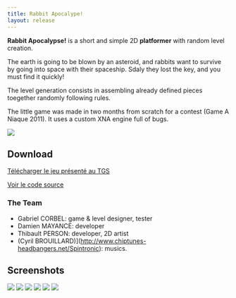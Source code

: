 ```yaml
---
title: Rabbit Apocalype!
layout: release
---
```


**Rabbit Apocalypse!** is a short and simple 2D **platformer** with random level creation.

The earth is going to be blown by an asteroid, and rabbits want to survive by going into space with their spaceship.
Sdaly they lost the key, and you must find it quickly!

The level generation consists in assembling already defined pieces toegether randomly following rules.

The little game was made in two months from scratch for a contest (Game A Niaque 2011). It uses a custom XNA engine full of bugs.

<img src="http://uppix.net/1/b/2/4fe9ce13449d9209bb105fc27eaectt.jpg" />

## Download

<a class="btn btn-primary" href="http://thegreatpaperadventure.com/files/RabbitApocalypse_v1.0_TGS_FINAL.zip">Télécharger le jeu présenté au TGS</a>

<a class="btn btn-info" href="https://github.com/Valryon/Rabbit-Apocalypse">Voir le code source</a>

### The Team

- Gabriel CORBEL: game & level designer, tester
- Damien MAYANCE: developer
- Thibault PERSON: developer, 2D artist
- (Cyril BROUILLARD)](http://www.chiptunes-headbangers.net/Spintronic): musics.

## Screenshots

<img src="http://uppix.net/2/6/b/04ada05c922cfe7b3b0426bba887ett.jpg" />
<img src="http://uppix.net/6/4/d/ba87ab281751efcaa17dbdf5f7410tt.jpg" />
<img src="http://uppix.net/5/6/f/159c6ef392cc5a56ff189aa2b56fctt.jpg" />
<img src="http://uppix.net/8/c/a/86f086da4de1e4b659503c9116cf4tt.jpg" />
<img src="http://uppix.net/1/a/9/c1761237c8e09e71712b9a2169218tt.jpg" />
<img src="http://uppix.net/8/2/1/918a8b0a82648877250c3aa80c84ctt.jpg" />
